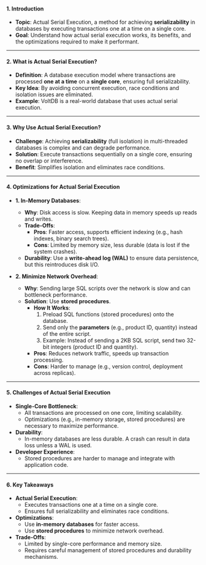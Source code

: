 
#### **1. Introduction**
- **Topic**: Actual Serial Execution, a method for achieving **serializability** in databases by executing transactions one at a time on a single core.
- **Goal**: Understand how actual serial execution works, its benefits, and the optimizations required to make it performant.

---

#### **2. What is Actual Serial Execution?**
- **Definition**: A database execution model where transactions are processed **one at a time** on a **single core**, ensuring full serializability.
- **Key Idea**: By avoiding concurrent execution, race conditions and isolation issues are eliminated.
- **Example**: VoltDB is a real-world database that uses actual serial execution.

---

#### **3. Why Use Actual Serial Execution?**
- **Challenge**: Achieving **serializability** (full isolation) in multi-threaded databases is complex and can degrade performance.
- **Solution**: Execute transactions sequentially on a single core, ensuring no overlap or interference.
- **Benefit**: Simplifies isolation and eliminates race conditions.

---

#### **4. Optimizations for Actual Serial Execution**
- **1. In-Memory Databases**:
  - **Why**: Disk access is slow. Keeping data in memory speeds up reads and writes.
  - **Trade-Offs**:
    - **Pros**: Faster access, supports efficient indexing (e.g., hash indexes, binary search trees).
    - **Cons**: Limited by memory size, less durable (data is lost if the system crashes).
  - **Durability**: Use a **write-ahead log (WAL)** to ensure data persistence, but this reintroduces disk I/O.

- **2. Minimize Network Overhead**:
  - **Why**: Sending large SQL scripts over the network is slow and can bottleneck performance.
  - **Solution**: Use **stored procedures**.
    - **How It Works**:
      1. Preload SQL functions (stored procedures) onto the database.
      2. Send only the **parameters** (e.g., product ID, quantity) instead of the entire script.
      3. Example: Instead of sending a 2KB SQL script, send two 32-bit integers (product ID and quantity).
    - **Pros**: Reduces network traffic, speeds up transaction processing.
    - **Cons**: Harder to manage (e.g., version control, deployment across replicas).

---

#### **5. Challenges of Actual Serial Execution**
- **Single-Core Bottleneck**:
  - All transactions are processed on one core, limiting scalability.
  - Optimizations (e.g., in-memory storage, stored procedures) are necessary to maximize performance.
- **Durability**:
  - In-memory databases are less durable. A crash can result in data loss unless a WAL is used.
- **Developer Experience**:
  - Stored procedures are harder to manage and integrate with application code.

---

#### **6. Key Takeaways**
- **Actual Serial Execution**:
  - Executes transactions one at a time on a single core.
  - Ensures full serializability and eliminates race conditions.
- **Optimizations**:
  - Use **in-memory databases** for faster access.
  - Use **stored procedures** to minimize network overhead.
- **Trade-Offs**:
  - Limited by single-core performance and memory size.
  - Requires careful management of stored procedures and durability mechanisms.

